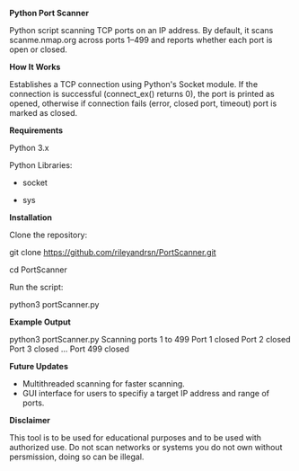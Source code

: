 **Python Port Scanner**

Python script scanning TCP ports on an IP address. By default, it scans scanme.nmap.org across ports 1–499 and reports whether each port is open or closed. 

**How It Works**

Establishes a TCP connection using Python's Socket module. If the connection is successful (connect_ex() returns 0), the port is printed as opened, otherwise if connection fails (error, closed port, timeout) port is marked as closed.

**Requirements**

Python 3.x

Python Libraries:

- socket

- sys

**Installation**

Clone the repository:

git clone https://github.com/rileyandrsn/PortScanner.git

cd PortScanner

Run the script:

python3 portScanner.py


**Example Output**

python3 portScanner.py 
Scanning ports 1 to 499
Port 1 closed
Port 2 closed
Port 3 closed
...
Port 499 closed

**Future Updates**

- Multithreaded scanning for faster scanning.
- GUI interface for users to specifiy a target IP address and range of ports.

**Disclaimer**

This tool is to be used for educational purposes and to be used with authorized use. Do not scan networks or systems you do not own without persmission, doing so can be illegal.
